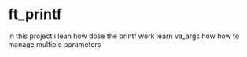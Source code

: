 # ft_printf

in this project i lean how dose the printf work
learn va_args how how to manage multiple parameters
